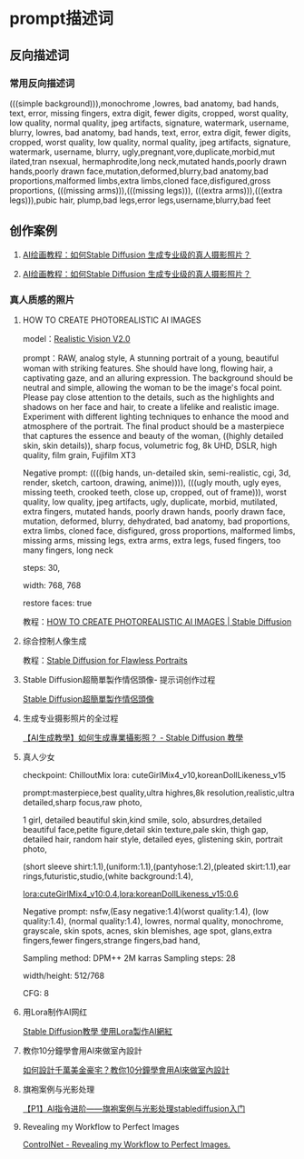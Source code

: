 # prompt描述词

## 反向描述词

### 常用反向描述词

(((simple background))),monochrome ,lowres, bad anatomy, bad hands, text, error, missing fingers, extra digit, fewer digits, cropped, worst quality, low quality, normal quality, jpeg artifacts, signature, watermark, username, blurry, lowres, bad anatomy, bad hands, text, error, extra digit, fewer digits, cropped, worst quality, low quality, normal quality, jpeg artifacts, signature, watermark, username, blurry, ugly,pregnant,vore,duplicate,morbid,mut ilated,tran nsexual, hermaphrodite,long neck,mutated hands,poorly drawn hands,poorly drawn face,mutation,deformed,blurry,bad anatomy,bad proportions,malformed limbs,extra limbs,cloned face,disfigured,gross proportions, (((missing arms))),(((missing legs))), (((extra arms))),(((extra legs))),pubic hair, plump,bad legs,error legs,username,blurry,bad feet


## 创作案例

1. [AI绘画教程：如何Stable Diffusion 生成专业级的真人摄影照片？](https://www.zhihu.com/zvideo/1629082694679355392)

2. [AI绘画教程：如何Stable Diffusion 生成专业级的真人摄影照片？](https://zhuanlan.zhihu.com/p/620640551)

### 真人质感的照片

1. HOW TO CREATE PHOTOREALISTIC AI IMAGES

    model：[Realistic Vision V2.0](https://civitai.com/models/4201/realistic-vision-v12)

    prompt：RAW, analog style, A stunning portrait of a young, beautiful woman with striking features. She should have long, flowing hair, a captivating gaze, and an alluring expression. The background should be neutral and simple, allowing the woman to be the image's focal point. Please pay close attention to the details, such as the highlights and shadows on her face and hair, to create a lifelike and realistic image. Experiment with different lighting techniques to enhance the mood and atmosphere of the portrait. The final product should be a masterpiece that captures the essence and beauty of the woman, ((highly detailed skin, skin details)), sharp focus, volumetric fog, 8k UHD, DSLR, high quality, film grain, Fujifilm XT3

    Negative prompt: ((((big hands, un-detailed skin, semi-realistic, cgi, 3d, render, sketch, cartoon, drawing, anime)))), (((ugly mouth, ugly eyes, missing teeth, crooked teeth, close up, cropped, out of frame))), worst quality, low quality, jpeg artifacts, ugly, duplicate, morbid, mutilated, extra fingers, mutated hands, poorly drawn hands, poorly drawn face, mutation, deformed, blurry, dehydrated, bad anatomy, bad proportions, extra limbs, cloned face, disfigured, gross proportions, malformed limbs, missing arms, missing legs, extra arms, extra legs, fused fingers, too many fingers, long neck

    steps: 30,

    width: 768, 768

    restore faces: true

    教程：[HOW TO CREATE PHOTOREALISTIC AI IMAGES | Stable Diffusion](https://www.youtube.com/watch?v=s4YIUaIRyF8)

2. 综合控制人像生成

   教程：[Stable Diffusion for Flawless Portraits](https://www.youtube.com/watch?v=9v4lBexN_Mg)

3. Stable Diffusion超簡單製作情侶頭像- 提示词创作过程

    [Stable Diffusion超簡單製作情侶頭像](https://www.youtube.com/watch?v=bzogAKQkJH0)

4. 生成专业摄影照片的全过程

   [【AI生成教學】如何生成專業攝影照？ - Stable Diffusion 教學](https://www.youtube.com/watch?v=4FQ8Mlolr0g)

5. 真人少女

   checkpoint: ChilloutMix
   lora: cuteGirlMix4_v10,koreanDollLikeness_v15

   prompt:masterpiece,best quality,ultra highres,8k resolution,realistic,ultra detailed,sharp focus,raw photo,

    1 girl, detailed beautiful skin,kind smile, solo, absurdres,detailed beautiful face,petite figure,detail skin texture,pale skin, thigh gap, detailed hair, random hair style, detailed eyes, glistening skin, portrait photo,

    (short sleeve shirt:1.1),(uniform:1.1),(pantyhose:1.2),(pleated skirt:1.1),ear rings,futuristic,studio,(white background:1.4),

    <lora:cuteGirlMix4_v10:0.4>,<lora:koreanDollLikeness_v15:0.6>

    Negative prompt: nsfw,(Easy negative:1.4)(worst quality:1.4), (low quality:1.4), (normal quality:1.4),
    lowres, normal quality, monochrome, grayscale, skin spots, acnes, skin blemishes, age spot, glans,extra fingers,fewer fingers,strange fingers,bad hand,

    Sampling method: DPM++ 2M karras
    Sampling steps: 28

    width/height: 512/768

    CFG: 8

6. 用Lora制作AI网红

   [Stable Diffusion教學 使用Lora製作AI網紅](https://www.youtube.com/watch?v=OoTgK7w-gjQ)

7. 教你10分鐘學會用AI來做室內設計

   [如何設計千萬美金豪宅？教你10分鐘學會用AI來做室內設計](https://www.youtube.com/watch?v=MAYqLuKpG90)

8. 旗袍案例与光影处理

   [【P1】AI指令进阶——旗袍案例与光影处理stablediffusion入门](https://www.youtube.com/watch?v=RIq_YRb__Aw)

9. Revealing my Workflow to Perfect Images

   [ControlNet - Revealing my Workflow to Perfect Images.](https://www.youtube.com/watch?v=4u-Ytioi3DM)